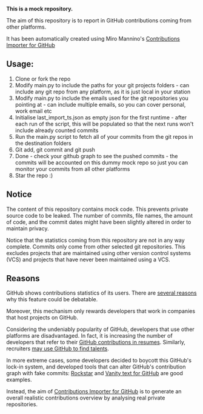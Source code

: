 **This is a mock repository.** 

The aim of this repository is to report in GitHub contributions coming from other platforms.

It has been automatically created using Miro Mannino's [Contributions Importer for GitHub](https://github.com/miromannino/contributions-importer-for-github)

## Usage:

1. Clone or fork the repo
2. Modify main.py to include the paths for your git projects folders - can include any git repo from any platform, as it is just local in your station
3. Modify main.py to include the emails used for the git repositories you pointing at - can include multiple emails, so you can cover personal, work email etc
4. Initialise last_import_ts.json as empty json for the first runtime - after each run of the script, this will be populated so that the next runs won't include already counted commits
5. Run the main.py script to fetch all of your commits from the git repos in the destination folders
6. Git add, git commit and git push 
7. Done - check your github graph to see the pushed commits - the commits will be accounted on this dummy mock repo so just you can monitor your commits from all other platforms
8. Star the repo :) 


## Notice

The content of this repository contains mock code. This prevents private source code to be leaked. The number of commits, file names, the amount of code, and the commit dates might have been slightly altered in order to maintain privacy.

Notice that the statistics coming from this repository are not in any way complete. Commits only come from other selected git repositories. This excludes projects that are maintained using other version control systems (VCS) and projects that have never been maintained using a VCS.

## Reasons

GitHub shows contributions statistics of its users. There are [several reasons](https://github.com/isaacs/github/issues/627) why this feature could be debatable.

Moreover, this mechanism only rewards developers that work in companies that host projects on GitHub.

Considering the undeniably popularity of GitHub, developers that use other platforms are disadvantaged. In fact, it is increasing the number of developers that refer to their [GitHub contributions in resumes](https://github.com/resume/resume.github.com). Similarly, recruiters [may use GitHub to find talents](https://www.socialtalent.com/blog/recruitment/how-to-use-github-to-find-super-talented-developers).

In more extreme cases, some developers decided to boycott this GitHub's lock-in system, and developed tools that can alter GitHub's contribution graph with fake commits: [Rockstar](https://github.com/avinassh/rockstar) and [Vanity text for GitHub](https://github.com/ihabunek/github-vanity) are good examples. 

Instead, the aim of [Contributions Importer for GitHub](https://github.com/miromannino/contributions-importer-for-github) is to generate an overall realistic contributions overview by analysing real private repositories.
